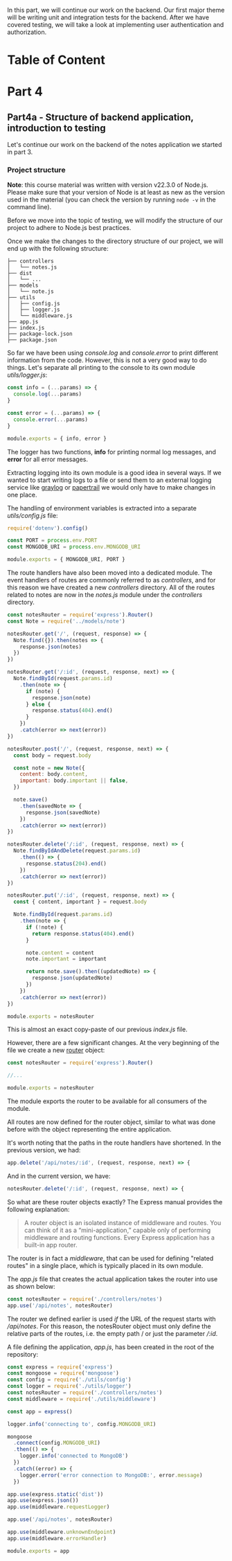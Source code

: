 In this part, we will continue our work on the backend. Our first major theme will be writing unit and integration tests for the backend. After we have covered testing, we will take a look at implementing user authentication and authorization.

# Table of Content


# Part 4

## Part4a - Structure of backend application, introduction to testing

Let's continue our work on the backend of the notes application we started in part 3.

### Project structure

__Note__: this course material was written with version v22.3.0 of Node.js. Please make sure that your version of Node is at least as new as the version used in the material (you can check the version by running `node -v` in the command line).

Before we move into the topic of testing, we will modify the structure of our project to adhere to Node.js best practices.

Once we make the changes to the directory structure of our project, we will end up with the following structure:

```
├── controllers
│   └── notes.js
├── dist
│   └── ...
├── models
│   └── note.js
├── utils
│   ├── config.js
│   ├── logger.js
│   └── middleware.js  
├── app.js
├── index.js
├── package-lock.json
├── package.json
```

So far we have been using _console.log_ and _console.error_ to print different information from the code. However, this is not a very good way to do things. Let's separate all printing to the console to its own module _utils/logger.js_:

```js
const info = (...params) => {
  console.log(...params)
}

const error = (...params) => {
  console.error(...params)
}

module.exports = { info, error }
```

The logger has two functions, __info__ for printing normal log messages, and __error__ for all error messages.

Extracting logging into its own module is a good idea in several ways. If we wanted to start writing logs to a file or send them to an external logging service like [graylog](https://graylog.org/) or [papertrail](https://www.papertrail.com/) we would only have to make changes in one place.

The handling of environment variables is extracted into a separate _utils/config.js_ file:

```js
require('dotenv').config()

const PORT = process.env.PORT
const MONGODB_URI = process.env.MONGODB_URI

module.exports = { MONGODB_URI, PORT }
```

The route handlers have also been moved into a dedicated module. The event handlers of routes are commonly referred to as _controllers_, and for this reason we have created a new _controllers_ directory. All of the routes related to notes are now in the _notes.js_ module under the _controllers_ directory.

```js
const notesRouter = require('express').Router()
const Note = require('../models/note')

notesRouter.get('/', (request, response) => {
  Note.find({}).then(notes => {
    response.json(notes)
  })
})

notesRouter.get('/:id', (request, response, next) => {
  Note.findById(request.params.id)
    .then(note => {
      if (note) {
        response.json(note)
      } else {
        response.status(404).end()
      }
    })
    .catch(error => next(error))
})

notesRouter.post('/', (request, response, next) => {
  const body = request.body

  const note = new Note({
    content: body.content,
    important: body.important || false,
  })

  note.save()
    .then(savedNote => {
      response.json(savedNote)
    })
    .catch(error => next(error))
})

notesRouter.delete('/:id', (request, response, next) => {
  Note.findByIdAndDelete(request.params.id)
    .then(() => {
      response.status(204).end()
    })
    .catch(error => next(error))
})

notesRouter.put('/:id', (request, response, next) => {
  const { content, important } = request.body

  Note.findById(request.params.id)
    .then(note => {
      if (!note) {
        return response.status(404).end()
      }

      note.content = content
      note.important = important

      return note.save().then((updatedNote) => {
        response.json(updatedNote)
      })
    })
    .catch(error => next(error))
})

module.exports = notesRouter
```

This is almost an exact copy-paste of our previous _index.js_ file.

However, there are a few significant changes. At the very beginning of the file we create a new [router](https://expressjs.com/en/api.html#router) object:

```js
const notesRouter = require('express').Router()

//...

module.exports = notesRouter
```

The module exports the router to be available for all consumers of the module.

All routes are now defined for the router object, similar to what was done before with the object representing the entire application.

It's worth noting that the paths in the route handlers have shortened. In the previous version, we had:

```js
app.delete('/api/notes/:id', (request, response, next) => {
```

And in the current version, we have:

```js
notesRouter.delete('/:id', (request, response, next) => {
```

So what are these router objects exactly? The Express manual provides the following explanation:

>A router object is an isolated instance of middleware and routes. You can think of it as a “mini-application,” capable only of performing middleware and routing functions. Every Express application has a built-in app router.

The router is in fact a _middleware_, that can be used for defining "related routes" in a single place, which is typically placed in its own module.

The _app.js_ file that creates the actual application takes the router into use as shown below:

```js
const notesRouter = require('./controllers/notes')
app.use('/api/notes', notesRouter)
```

The router we defined earlier is used _if_ the URL of the request starts with _/api/notes_. For this reason, the notesRouter object must only define the relative parts of the routes, i.e. the empty path / or just the parameter _/:id_.

A file defining the application, _app.js_, has been created in the root of the repository:

```js
const express = require('express')
const mongoose = require('mongoose')
const config = require('./utils/config')
const logger = require('./utils/logger')
const notesRouter = require('./controllers/notes')
const middleware = require('./utils/middleware')

const app = express()

logger.info('connecting to', config.MONGODB_URI)

mongoose
  .connect(config.MONGODB_URI)
  .then(() => {
    logger.info('connected to MongoDB')
  })
  .catch((error) => {
    logger.error('error connection to MongoDB:', error.message)
  })

app.use(express.static('dist'))
app.use(express.json())
app.use(middleware.requestLogger)

app.use('/api/notes', notesRouter)

app.use(middleware.unknownEndpoint)
app.use(middleware.errorHandler)

module.exports = app
```